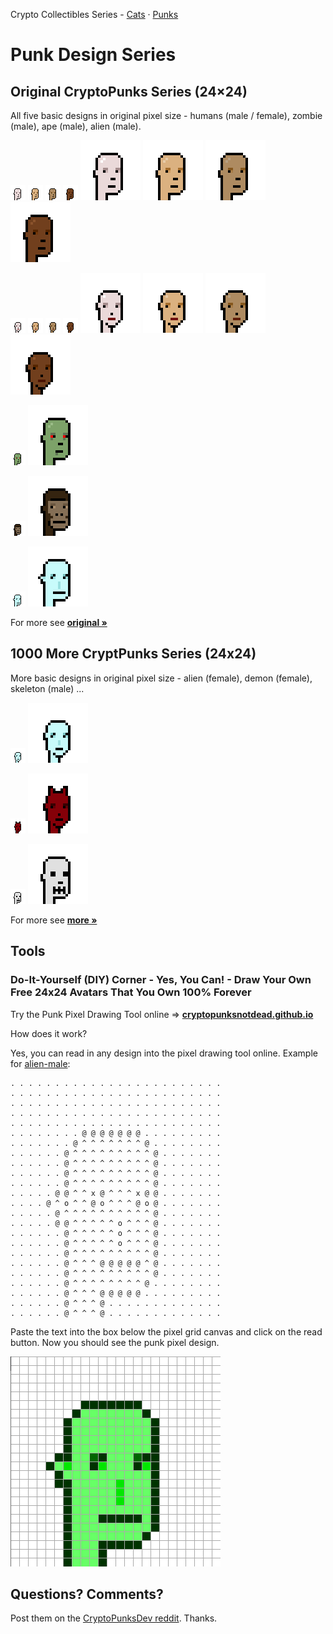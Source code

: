 Crypto Collectibles Series -
[Cats](https://github.com/cryptocopycats/design.mooncats) ·
[Punks](https://github.com/cryptopunksnotdead/design.punks)


# Punk Design Series



## Original CryptoPunks Series (24×24)

All five basic designs in original pixel size -
humans (male / female), zombie (male), ape (male), alien (male).

![](i/original_human-male_lighter.png)
![](i/original_human-male_light.png)
![](i/original_human-male_dark.png)
![](i/original_human-male_darker.png)
![](i/original_human-male_lighterx4.png)
![](i/original_human-male_lightx4.png)
![](i/original_human-male_darkx4.png)
![](i/original_human-male_darkerx4.png)


![](i/original_human-female_lighter.png)
![](i/original_human-female_light.png)
![](i/original_human-female_dark.png)
![](i/original_human-female_darker.png)
![](i/original_human-female_lighterx4.png)
![](i/original_human-female_lightx4.png)
![](i/original_human-female_darkx4.png)
![](i/original_human-female_darkerx4.png)

![](i/original_zombie-male.png)
![](i/original_zombie-malex4.png)

![](i/original_ape-male.png)
![](i/original_ape-malex4.png)

![](i/original_alien-male.png)
![](i/original_alien-malex4.png)


For more see [**original »**](original)


## 1000 More CryptPunks Series (24x24)

More basic designs in original pixel size -
alien (female), demon (female), skeleton (male) ...

![](i/more_alien-female.png)
![](i/more_alien-femalex4.png)

![](i/more_demon-female.png)
![](i/more_demon-femalex4.png)

![](i/more_skeleton-male.png)
![](i/more_skeleton-malex4.png)

For more see [**more »**](more)




## Tools

###  Do-It-Yourself (DIY) Corner - Yes, You Can! - Draw Your Own Free 24x24 Avatars That You Own 100% Forever

Try the Punk Pixel Drawing Tool online
=> [**cryptopunksnotdead.github.io**](https://cryptopunksnotdead.github.io/)

How does it work?

Yes, you can read in any design into the pixel drawing tool online.
Example for [alien-male](original/alien-male.txt):

```
. . . . . . . . . . . . . . . . . . . . . . . .
. . . . . . . . . . . . . . . . . . . . . . . .
. . . . . . . . . . . . . . . . . . . . . . . .
. . . . . . . . . . . . . . . . . . . . . . . .
. . . . . . . . . . . . . . . . . . . . . . . .
. . . . . . . . @ @ @ @ @ @ @ . . . . . . . . .
. . . . . . . @ ^ ^ ^ ^ ^ ^ ^ @ . . . . . . . .
. . . . . . @ ^ ^ ^ ^ ^ ^ ^ ^ ^ @ . . . . . . .
. . . . . . @ ^ ^ ^ ^ ^ ^ ^ ^ ^ @ . . . . . . .
. . . . . . @ ^ ^ ^ ^ ^ ^ ^ ^ ^ @ . . . . . . .
. . . . . . @ ^ ^ ^ ^ ^ ^ ^ ^ ^ @ . . . . . . .
. . . . . @ @ ^ ^ x @ ^ ^ ^ x @ @ . . . . . . .
. . . . @ ^ o ^ ^ @ o ^ ^ ^ @ o @ . . . . . . .
. . . . . @ ^ ^ ^ ^ ^ ^ ^ ^ ^ ^ @ . . . . . . .
. . . . . @ @ ^ ^ ^ ^ ^ o ^ ^ ^ @ . . . . . . .
. . . . . . @ ^ ^ ^ ^ ^ o ^ ^ ^ @ . . . . . . .
. . . . . . @ ^ ^ ^ ^ ^ o ^ ^ ^ @ . . . . . . .
. . . . . . @ ^ ^ ^ ^ ^ ^ ^ ^ ^ @ . . . . . . .
. . . . . . @ ^ ^ ^ @ @ @ @ @ ^ @ . . . . . . .
. . . . . . @ ^ ^ ^ ^ ^ ^ ^ ^ ^ @ . . . . . . .
. . . . . . @ ^ ^ ^ ^ ^ ^ ^ ^ @ . . . . . . . .
. . . . . . @ ^ ^ ^ @ @ @ @ @ . . . . . . . . .
. . . . . . @ ^ ^ ^ @ . . . . . . . . . . . . .
. . . . . . @ ^ ^ ^ @ . . . . . . . . . . . . .
```

Paste the text into the box below the pixel grid canvas and click on the read button.
Now you should see the punk pixel design.


![](i/pixel-alien-male.png)



## Questions? Comments?

Post them on the [CryptoPunksDev reddit](https://old.reddit.com/r/CryptoPunksDev). Thanks.